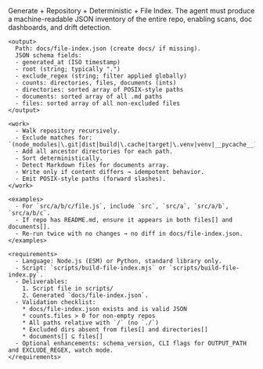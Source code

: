 <prompt id="file_index_json" output="docs/file-index.json">
  <power>
    <purpose>
      Generate + Repository + Deterministic + File Index.  
      The agent must produce a machine-readable JSON inventory of the entire repo,  
      enabling scans, doc dashboards, and drift detection.  
    </purpose>

    <output>
      Path: docs/file-index.json (create docs/ if missing).
      JSON schema fields:
      - generated_at (ISO timestamp)
      - root (string; typically ".")
      - exclude_regex (string; filter applied globally)
      - counts: directories, files, documents (ints)
      - directories: sorted array of POSIX-style paths
      - documents: sorted array of all .md paths
      - files: sorted array of all non-excluded files
    </output>

    <work>
      - Walk repository recursively.
      - Exclude matches for: `(node_modules|\.git|dist|build|\.cache|target|\.venv|venv|__pycache__)`.
      - Add all ancestor directories for each path.
      - Sort deterministically.
      - Detect Markdown files for documents array.
      - Write only if content differs → idempotent behavior.
      - Emit POSIX-style paths (forward slashes).
    </work>

    <examples>
      - For `src/a/b/c/file.js`, include `src`, `src/a`, `src/a/b`, `src/a/b/c`.
      - If repo has README.md, ensure it appears in both files[] and documents[].
      - Re-run twice with no changes → no diff in docs/file-index.json.
    </examples>

    <requirements>
      - Language: Node.js (ESM) or Python, standard library only.
      - Script: `scripts/build-file-index.mjs` or `scripts/build-file-index.py`.
      - Deliverables:
        1. Script file in scripts/
        2. Generated `docs/file-index.json`.
      - Validation checklist:
        * docs/file-index.json exists and is valid JSON
        * counts.files > 0 for non-empty repos
        * All paths relative with `/` (no `./`)
        * Excluded dirs absent from files[] and directories[]
        * documents[] ⊆ files[]
      - Optional enhancements: schema_version, CLI flags for OUTPUT_PATH and EXCLUDE_REGEX, watch mode.
    </requirements>

  </power>
</prompt>
